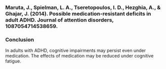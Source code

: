 ### Maruta, J., Spielman, L. A., Tseretopoulos, I. D., Hezghia, A., & Ghajar, J. (2014). Possible medication-resistant deficits in adult ADHD. Journal of attention disorders, 1087054714538659.
### Conclusion
In adults with ADHD, cognitive impairments may persist even under medication. The effects of medication may be reduced under cognitive fatigue.